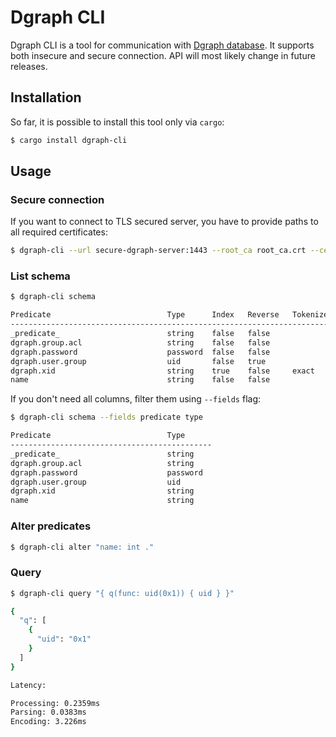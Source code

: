 # Dgraph CLI

Dgraph CLI is a tool for communication with [Dgraph database](https://dgraph.io/).
It supports both insecure and secure connection. API will most likely change in
future releases.

## Installation

So far, it is possible to install this tool only via `cargo`:

```bash
$ cargo install dgraph-cli
```

## Usage

### Secure connection

If you want to connect to TLS secured server, you have to provide paths to all
required certificates:

```bash
$ dgraph-cli --url secure-dgraph-server:1443 --root_ca root_ca.crt --cert cert.crt --private_key private.key schema
```

### List schema

```bash
$ dgraph-cli schema

Predicate                          Type      Index   Reverse   Tokenizers       List    Count   Upsert   Lang
-----------------------------------------------------------------------------------------------------------------
_predicate_                        string    false   false                      true    false   false    false
dgraph.group.acl                   string    false   false                      false   false   false    false
dgraph.password                    password  false   false                      false   false   false    false
dgraph.user.group                  uid       false   true                       false   false   false    false
dgraph.xid                         string    true    false     exact            false   false   false    false
name                               string    false   false                      false   false   false    false
```

If you don't need all columns, filter them using `--fields` flag:

```bash
$ dgraph-cli schema --fields predicate type

Predicate                          Type
---------------------------------------------
_predicate_                        string
dgraph.group.acl                   string
dgraph.password                    password
dgraph.user.group                  uid
dgraph.xid                         string
name                               string
```

### Alter predicates

```bash
$ dgraph-cli alter "name: int ."
```

### Query

```bash
$ dgraph-cli query "{ q(func: uid(0x1)) { uid } }"

{
  "q": [
    {
      "uid": "0x1"
    }
  ]
}

Latency:

Processing: 0.2359ms
Parsing: 0.0383ms
Encoding: 3.226ms
```